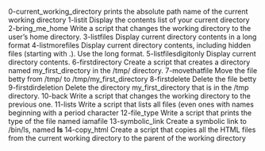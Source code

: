 0-current_working_directory prints the absolute path name of the current working directory
1-listit Display the contents list of your current directory
2-bring_me_home Write a script that changes the working directory to the user’s home directory.
3-listfiles Display current directory contents in a long format
4-listmorefiles Display current directory contents, including hidden files (starting with .). Use the long format.
5-listfilesdigitonly Display current directory contents.
6-firstdirectory Create a script that creates a directory named my_first_directory in the /tmp/ directory.
7-movethatfile Move the file betty from /tmp/ to /tmp/my_first_directory
8-firstdelete Delete the file betty
9-firstdirdeletion Delete the directory my_first_directory that is in the /tmp directory.
10-back Write a script that changes the working directory to the previous one.
11-lists Write a script that lists all files (even ones with names beginning with a period character
12-file_type Write a script that prints the type of the file named iamafile
13-symbolic_link Create a symbolic link to /bin/ls, named __ls__
14-copy_html Create a script that copies all the HTML files from the current working directory to the parent of the working directory
